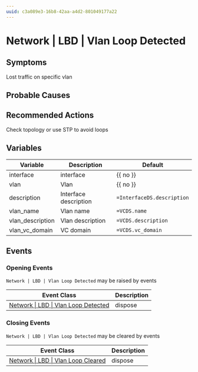 ```yaml
---
uuid: c3a089e3-16b8-42aa-a4d2-801049177a22
---
```

# Network | LBD | Vlan Loop Detected

## Symptoms

Lost traffic on specific vlan

## Probable Causes

## Recommended Actions

Check topology or use STP to avoid loops

## Variables

Variable | Description | Default
--- | --- | ---
interface | interface | {{ no }}
vlan | Vlan | {{ no }}
description | Interface description | `=InterfaceDS.description`
vlan_name | Vlan name | `=VCDS.name`
vlan_description | Vlan description | `=VCDS.description`
vlan_vc_domain | VC domain | `=VCDS.vc_domain`

## Events

### Opening Events
`Network | LBD | Vlan Loop Detected` may be raised by events

Event Class | Description
--- | ---
[Network \| LBD \| Vlan Loop Detected](../../../event-classes/network/lbd/vlan-loop-detected.md) | dispose

### Closing Events
`Network | LBD | Vlan Loop Detected` may be cleared by events

Event Class | Description
--- | ---
[Network \| LBD \| Vlan Loop Cleared](../../../event-classes/network/lbd/vlan-loop-cleared.md) | dispose
